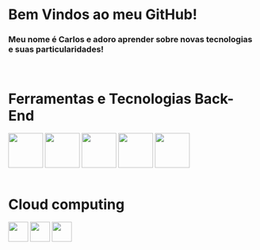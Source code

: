 # Bem Vindos ao meu GitHub!
### Meu nome é Carlos e adoro aprender sobre novas tecnologias e suas particularidades!

<br>

# Ferramentas e Tecnologias Back-End
<div>
  <img src="https://cdn.jsdelivr.net/gh/devicons/devicon@latest/icons/spring/spring-original-wordmark.svg" width="70" height="70" align="center"/>     
  <img src="https://cdn.jsdelivr.net/gh/devicons/devicon@latest/icons/mysql/mysql-plain-wordmark.svg" width="70" height="70" align="center"/>    
  <img src="https://cdn.jsdelivr.net/gh/devicons/devicon@latest/icons/cakephp/cakephp-original.svg" width="70" height="70" align="center"/>    
  <img src="https://cdn.jsdelivr.net/gh/devicons/devicon@latest/icons/rails/rails-plain-wordmark.svg" width="70" height="70" align="center"/>    
  <img src="https://cdn.jsdelivr.net/gh/devicons/devicon@latest/icons/dot-net/dot-net-plain.svg" width="70" height="70" align="center"/>
</div>
<br>

# Cloud computing

<img src="https://cdn.jsdelivr.net/gh/devicons/devicon@latest/icons/amazonwebservices/amazonwebservices-original-wordmark.svg" width="40px" height="40px"/>
<img src="https://cdn.jsdelivr.net/gh/devicons/devicon@latest/icons/azure/azure-plain.svg" width="40px" height="40px"/>
<img src="https://cdn.jsdelivr.net/gh/devicons/devicon@latest/icons/googlecloud/googlecloud-original.svg" width="40px" height="40px"/>
